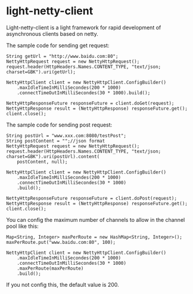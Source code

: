 # light-netty-client
Light-netty-client is a light framework for rapid development of asynchronous clients based on netty.

The sample code for sending get request:

    String getUrl = "http://www.baidu.com:80";
    NettyHttpRequest request = new NettyHttpRequest();
    request.header(HttpHeaders.Names.CONTENT_TYPE, "text/json; charset=GBK").uri(getUrl);

    NettyHttpClient client = new NettyHttpClient.ConfigBuilder()
        .maxIdleTimeInMilliSecondes(200 * 1000)
        .connectTimeOutInMilliSecondes(30 * 1000).build();

    NettyHttpResponseFuture responseFuture = client.doGet(request);
    NettyHttpResponse result = (NettyHttpResponse) responseFuture.get();
    client.close();
The sample code for sending post request:

    String postUrl = "www.xxx.com:8080/testPost";
    String postContent = "";//json format
    NettyHttpRequest request = new NettyHttpRequest();
    request.header(HttpHeaders.Names.CONTENT_TYPE, "text/json; charset=GBK").uri(postUrl).content(
        postContent, null);

    NettyHttpClient client = new NettyHttpClient.ConfigBuilder()
        .maxIdleTimeInMilliSecondes(200 * 1000)
        .connectTimeOutInMilliSecondes(30 * 1000)
        .build();

    NettyHttpResponseFuture responseFuture = client.doPost(request);
    NettyHttpResponse result = (NettyHttpResponse) responseFuture.get();
    client.close();
You can config the maximum number of channels to allow in the channel pool like this:

    Map<String, Integer> maxPerRoute = new HashMap<String, Integer>();
    maxPerRoute.put("www.baidu.com:80", 100);

    NettyHttpClient client = new NettyHttpClient.ConfigBuilder()
        .maxIdleTimeInMilliSecondes(200 * 1000)
        .connectTimeOutInMilliSecondes(30 * 1000)
        .maxPerRoute(maxPerRoute)
        .build();
If you not config this, the default value is 200.
